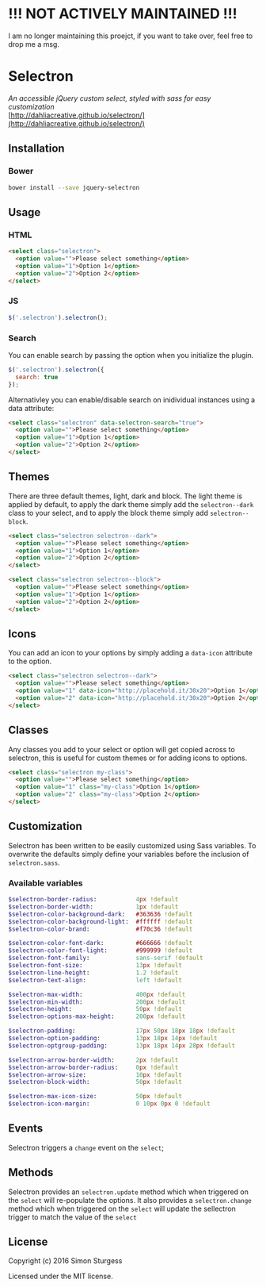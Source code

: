 # !!! NOT ACTIVELY MAINTAINED !!!
I am no longer maintaining this proejct, if you want to take over, feel free to drop me a msg.

# Selectron

_An accessible jQuery custom select, styled with sass for easy customization_  
[http://dahliacreative.github.io/selectron/](http://dahliacreative.github.io/selectron/)


## Installation

### Bower

```sh
bower install --save jquery-selectron
```

## Usage

### HTML

```html
<select class="selectron">
  <option value="">Please select something</option>
  <option value="1">Option 1</option>
  <option value="2">Option 2</option>
</select>
```

### JS

```js
$('.selectron').selectron();
```

### Search

You can enable search by passing the option when you initialize the plugin.

```js
$('.selectron').selectron({
  search: true
});
```

Alternativley you can enable/disable search on inidividual instances using a data attribute:

```html
<select class="selectron" data-selectron-search="true">
  <option value="">Please select something</option>
  <option value="1">Option 1</option>
  <option value="2">Option 2</option>
</select>
```

## Themes

There are three default themes, light, dark and block. The light theme is applied by default, to apply the dark theme simply add the `selectron--dark` class to your select, and to apply the block theme simply add `selectron--block`.

```html
<select class="selectron selectron--dark">
  <option value="">Please select something</option>
  <option value="1">Option 1</option>
  <option value="2">Option 2</option>
</select>
```

```html
<select class="selectron selectron--block">
  <option value="">Please select something</option>
  <option value="1">Option 1</option>
  <option value="2">Option 2</option>
</select>
```

## Icons

You can add an icon to your options by simply adding a `data-icon` attribute to the option.

```html
<select class="selectron selectron--dark">
  <option value="">Please select something</option>
  <option value="1" data-icon="http://placehold.it/30x20">Option 1</option>
  <option value="2" data-icon="http://placehold.it/30x20">Option 2</option>
</select>
```

## Classes

Any classes you add to your select or option will get copied across to selectron, this is useful for custom themes or for adding icons to options.

```html
<select class="selectron my-class">
  <option value="">Please select something</option>
  <option value="1" class="my-class">Option 1</option>
  <option value="2" class="my-class">Option 2</option>
</select>
```

## Customization

Selectron has been written to be easily customized using Sass variables. To overwrite the defaults simply define your variables before the inclusion of `selectron.sass`.

### Available variables

```sass
$selectron-border-radius:           4px !default
$selectron-border-width:            1px !default
$selectron-color-background-dark:   #363636 !default
$selectron-color-background-light:  #ffffff !default
$selectron-color-brand:             #f70c36 !default

$selectron-color-font-dark:         #666666 !default
$selectron-color-font-light:        #999999 !default
$selectron-font-family:             sans-serif !default
$selectron-font-size:               13px !default
$selectron-line-height:             1.2 !default
$selectron-text-align:              left !default

$selectron-max-width:               400px !default
$selectron-min-width:               200px !default
$selectron-height:                  50px !default
$selectron-options-max-height:      200px !default

$selectron-padding:                 17px 50px 18px 18px !default
$selectron-option-padding:          13px 18px 14px !default
$selectron-optgroup-padding:        13px 18px 14px 28px !default

$selectron-arrow-border-width:      2px !default
$selectron-arrow-border-radius:     0px !default
$selectron-arrow-size:              10px !default
$selectron-block-width:             50px !default

$selectron-max-icon-size:           50px !default
$selectron-icon-margin:             0 10px 0px 0 !default
```

## Events

Selectron triggers a `change` event on the `select`;

## Methods

Selectron provides an `selectron.update` method which when triggered on the `select` will re-populate the options. It also provides a `selectron.change` method which when triggered on the `select` will update the sellectron trigger to match the value of the `select`

## License

Copyright (c) 2016 Simon Sturgess

Licensed under the MIT license.
